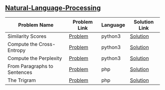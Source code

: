 ## [Natural-Language-Processing](https://www.hackerrank.com/domains/ai/nlp)

Problem Name|Problem Link|Language|Solution Link
---|---|---|---
Similarity Scores|[Problem](https://www.hackerrank.com/challenges/nlp-similarity-scores/problem)|python3|[Solution](./nlp-similarity-scores.py)
Compute the Cross-Entropy|[Problem](https://www.hackerrank.com/challenges/nlp-compute-the-cross-entropy/problem)|python3|[Solution](./nlp-compute-the-cross-entropy.py)
Compute the Perplexity|[Problem](https://www.hackerrank.com/challenges/nlp-compute-the-perplexity/problem)|python3|[Solution](./nlp-compute-the-perplexity.py)
From Paragraphs to Sentences|[Problem](https://www.hackerrank.com/challenges/from-paragraphs-to-sentences/problem)|php|[Solution](./from-paragraphs-to-sentences.php)
The Trigram|[Problem](https://www.hackerrank.com/challenges/the-trigram/problem)|php|[Solution](./the-trigram.php)
